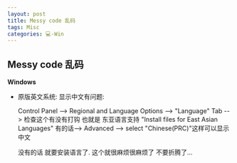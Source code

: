 ```yaml
---
layout: post
title: Messy code 乱码  
tags: Misc
categories: 💻-Win
---
```


## Messy code 乱码

**Windows**
- 原版英文系统: 显示中文有问题:

	Control Panel 
	--\> Regional and Language Options 
	--\> "Language" Tab 
	--\> 
	检查这个有没有打钩  也就是 东亚语言支持   "Install files for East Asian Languages" 
	有的话--\> Advanced --\> select "Chinese(PRC)"这样可以显示中文 

	没有的话  就要安装语言了. 这个就很麻烦很麻烦了  不要折腾了...

